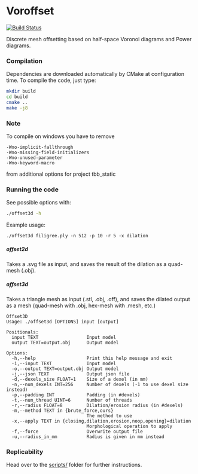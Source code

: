 # Voroffset

[![Build Status](https://travis-ci.com/geometryprocessing/voroffset.svg?branch=master)](https://travis-ci.com/geometryprocessing/voroffset)

Discrete mesh offsetting based on half-space Voronoi diagrams and Power diagrams.

### Compilation

Dependencies are downloaded automatically by CMake at configuration time. To compile the code, just type:

```bash
mkdir build
cd build
cmake ..
make -j8
```

### Note
To compile on windows you have to remove  
```
-Wno-implicit-fallthrough 
-Wno-missing-field-initializers 
-Wno-unused-parameter 
-Wno-keyword-macro 
```
from additional options for project tbb_static

### Running the code

See possible options with:

```bash
./offset3d -h
```

Example usage:

```
./offset3d filigree.ply -n 512 -p 10 -r 5 -x dilation
```

##### offset2d

Takes a .svg file as input, and saves the result of the dilation as a quad-mesh (.obj).

##### offset3d

Takes a triangle mesh as input (.stl, .obj, .off), and saves the dilated output as a mesh (quad-mesh with .obj, hex-mesh with .mesh, etc.)

```
Offset3D
Usage: ./offset3d [OPTIONS] input [output]

Positionals:
  input TEXT                  Input model
  output TEXT=output.obj      Output model

Options:
  -h,--help                   Print this help message and exit
  -i,--input TEXT             Input model
  -o,--output TEXT=output.obj Output model
  -j,--json TEXT              Output json file
  -d,--dexels_size FLOAT=1    Size of a dexel (in mm)
  -n,--num_dexels INT=256     Number of dexels (-1 to use dexel size instead)
  -p,--padding INT            Padding (in #dexels)
  -t,--num_thread UINT=6      Number of threads
  -r,--radius FLOAT=8         Dilation/erosion radius (in #dexels)
  -m,--method TEXT in {brute_force,ours}
                              The method to use
  -x,--apply TEXT in {closing,dilation,erosion,noop,opening}=dilation
                              Morphological operation to apply
  -f,--force                  Overwrite output file
  -u,--radius_in_mm           Radius is given in mm instead
```

### Replicability

Head over to the [scripts/](scripts/) folder for further instructions.
